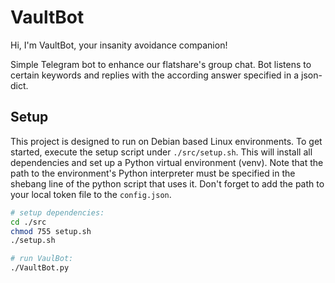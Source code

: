 # VaultBot
Hi, I'm VaultBot, your insanity avoidance companion!

Simple Telegram bot to enhance our flatshare's group chat. Bot listens to certain keywords and replies with the according answer specified in a json-dict.  

## Setup
This project is designed to run on Debian based Linux environments. To get started, execute the setup script under ```./src/setup.sh```. This will install all dependencies and set up a Python virtual environment (venv). Note that the path to the environment's Python interpreter must be specified in the shebang line of the python script that uses it. Don't forget to add the path to your local token file to the ```config.json```.


```bash
# setup dependencies:
cd ./src
chmod 755 setup.sh
./setup.sh

# run VaulBot:
./VaultBot.py
```